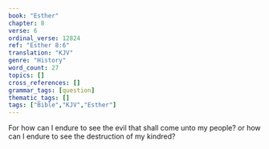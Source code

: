 ```yaml
---
book: "Esther"
chapter: 8
verse: 6
ordinal_verse: 12824
ref: "Esther 8:6"
translation: "KJV"
genre: "History"
word_count: 27
topics: []
cross_references: []
grammar_tags: [question]
thematic_tags: []
tags: ["Bible","KJV","Esther"]
---
```

For how can I endure to see the evil that shall come unto my people? or how can I endure to see the destruction of my kindred?
